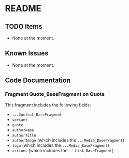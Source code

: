 # README

## TODO Items
- None at the moment.

## Known Issues
- None at the moment.

## Code Documentation

### Fragment Quote_BaseFragment on Quote
This fragment includes the following fields:
- `...Content_BaseFragment`
- `variant`
- `quote`
- `authorName`
- `authorTitle`
- `authorImage` (which includes the `...Media_BaseFragment`)
- `logo` (which includes the `...Media_BaseFragment`)
- `actions` (which includes the `...Link_BaseFragment`)
